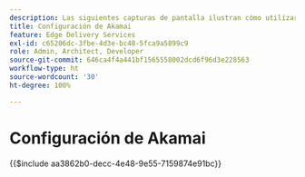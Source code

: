 ```yaml
---
description: Las siguientes capturas de pantalla ilustran cómo utilizar el Administrador de propiedades de Akamai para configurar una propiedad y enviar contenido. **La configuración esencial está marcada con un círculo rojo.**
title: Configuración de Akamai
feature: Edge Delivery Services
exl-id: c65206dc-3fbe-4d3e-bc48-5fca9a5899c9
role: Admin, Architect, Developer
source-git-commit: 646ca4f4a441bf1565558002dcd6f96d3e228563
workflow-type: ht
source-wordcount: '30'
ht-degree: 100%

---
```


# Configuración de Akamai

{{$include aa3862b0-decc-4e48-9e55-7159874e91bc}}
